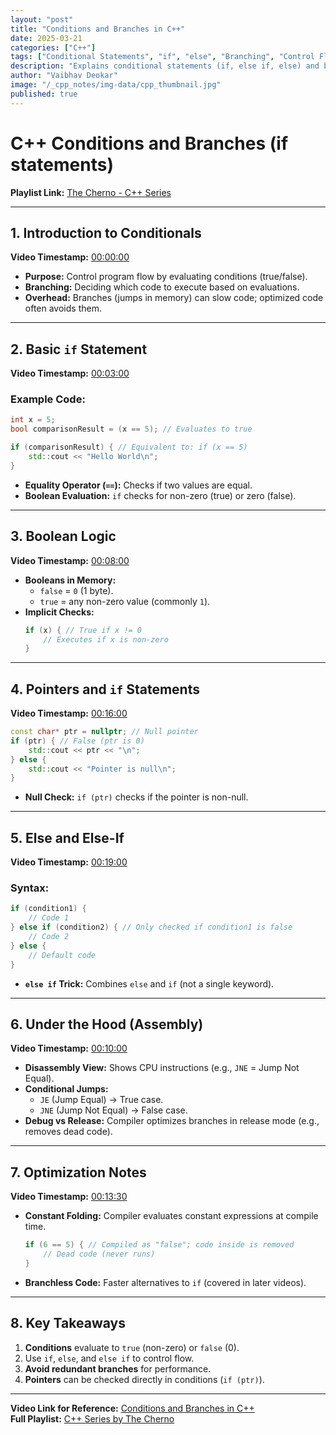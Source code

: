 ```yaml
---
layout: "post"
title: "Conditions and Branches in C++"
date: 2025-03-21
categories: ["C++"]
tags: ["Conditional Statements", "if", "else", "Branching", "Control Flow", "Boolean Logic"]
description: "Explains conditional statements (if, else if, else) and branching in C++ for controlling program flow based on boolean logic and evaluations."
author: "Vaibhav Deokar"
image: "/_cpp_notes/img-data/cpp_thumbnail.jpg"
published: true
---
```

# C++ Conditions and Branches (if statements)  
**Playlist Link:** [The Cherno - C++ Series](https://www.youtube.com/watch?v=9RJTQmK0YPI&list=PLlrATfBNZ98dudnM48yfGUldqGD0S4FFb&index=10)  

---

## 1. **Introduction to Conditionals**  
**Video Timestamp:** [00:00:00](https://youtu.be/qEgCT87KOfc?t=0)  
- **Purpose:** Control program flow by evaluating conditions (true/false).  
- **Branching:** Deciding which code to execute based on evaluations.  
- **Overhead:** Branches (jumps in memory) can slow code; optimized code often avoids them.  

---

## 2. **Basic `if` Statement**  
**Video Timestamp:** [00:03:00](https://youtu.be/qEgCT87KOfc?t=180)  
### Example Code:  
```cpp
int x = 5;
bool comparisonResult = (x == 5); // Evaluates to true

if (comparisonResult) { // Equivalent to: if (x == 5)
    std::cout << "Hello World\n";
}
```  
- **Equality Operator (`==`):** Checks if two values are equal.  
- **Boolean Evaluation:** `if` checks for non-zero (true) or zero (false).  

---

## 3. **Boolean Logic**  
**Video Timestamp:** [00:08:00](https://youtu.be/qEgCT87KOfc?t=480)  
- **Booleans in Memory:**  
  - `false` = `0` (1 byte).  
  - `true` = any non-zero value (commonly `1`).  
- **Implicit Checks:**  
  ```cpp
  if (x) { // True if x != 0
      // Executes if x is non-zero
  }
  ```  

---

## 4. **Pointers and `if` Statements**  
**Video Timestamp:** [00:16:00](https://youtu.be/qEgCT87KOfc?t=960)  
```cpp
const char* ptr = nullptr; // Null pointer
if (ptr) { // False (ptr is 0)
    std::cout << ptr << "\n";
} else {
    std::cout << "Pointer is null\n";
}
```  
- **Null Check:** `if (ptr)` checks if the pointer is non-null.  

---

## 5. **Else and Else-If**  
**Video Timestamp:** [00:19:00](https://youtu.be/qEgCT87KOfc?t=1140)  
### Syntax:  
```cpp
if (condition1) {
    // Code 1
} else if (condition2) { // Only checked if condition1 is false
    // Code 2
} else {
    // Default code
}
```  
- **`else if` Trick:** Combines `else` and `if` (not a single keyword).  

---

## 6. **Under the Hood (Assembly)**  
**Video Timestamp:** [00:10:00](https://youtu.be/qEgCT87KOfc?t=600)  
- **Disassembly View:** Shows CPU instructions (e.g., `JNE` = Jump Not Equal).  
- **Conditional Jumps:**  
  - `JE` (Jump Equal) → True case.  
  - `JNE` (Jump Not Equal) → False case.  
- **Debug vs Release:** Compiler optimizes branches in release mode (e.g., removes dead code).  

---

## 7. **Optimization Notes**  
**Video Timestamp:** [00:13:30](https://youtu.be/qEgCT87KOfc?t=810)  
- **Constant Folding:** Compiler evaluates constant expressions at compile time.  
  ```cpp
  if (6 == 5) { // Compiled as "false"; code inside is removed
      // Dead code (never runs)
  }
  ```  
- **Branchless Code:** Faster alternatives to `if` (covered in later videos).  

---

## 8. **Key Takeaways**  
1. **Conditions** evaluate to `true` (non-zero) or `false` (0).  
2. Use `if`, `else`, and `else if` to control flow.  
3. **Avoid redundant branches** for performance.  
4. **Pointers** can be checked directly in conditions (`if (ptr)`).  

---

**Video Link for Reference:** [Conditions and Branches in C++](https://www.youtube.com/watch?v=qEgCT87KOfc)  
**Full Playlist:** [C++ Series by The Cherno](https://www.youtube.com/watch?v=9RJTQmK0YPI&list=PLlrATfBNZ98dudnM48yfGUldqGD0S4FFb&index=10)
